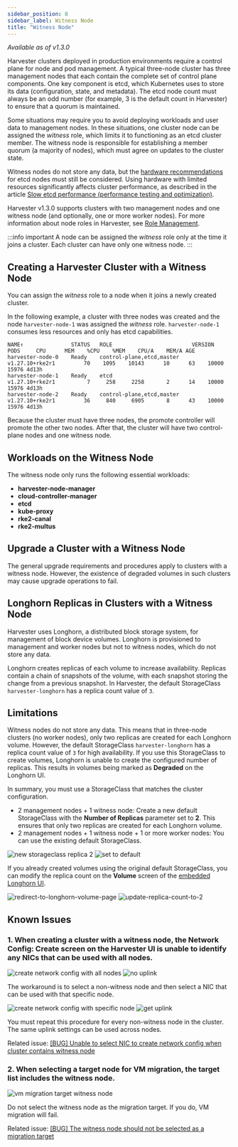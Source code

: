```yaml
---
sidebar_position: 8
sidebar_label: Witness Node
title: "Witness Node"
---
```


<head>
  <link rel="canonical" href="https://docs.harvesterhci.io/v1.4/advanced/witness"/>
</head>

_Available as of v1.3.0_

Harvester clusters deployed in production environments require a control plane for node and pod management. A typical three-node cluster has three management nodes that each contain the complete set of control plane components. One key component is etcd, which Kubernetes uses to store its data (configuration, state, and metadata). The etcd node count must always be an odd number (for example, 3 is the default count in Harvester) to ensure that a quorum is maintained.

Some situations may require you to avoid deploying workloads and user data to management nodes. In these situations, one cluster node can be assigned the *witness* role, which limits it to functioning as an etcd cluster member. The witness node is responsible for establishing a member quorum (a majority of nodes), which must agree on updates to the cluster state.

Witness nodes do not store any data, but the [hardware recommendations](https://etcd.io/docs/v3.3/op-guide/hardware/) for etcd nodes must still be considered. Using hardware with limited resources significantly affects cluster performance, as described in the article [Slow etcd performance (performance testing and optimization)](https://www.suse.com/support/kb/doc/?id=000020100). 

Harvester v1.3.0 supports clusters with two management nodes and one witness node (and optionally, one or more worker nodes). For more information about node roles in Harvester, see [Role Management](../host/host.md#role-management).


:::info important
A node can be assigned the *witness* role only at the time it joins a cluster. Each cluster can have only one witness node.
:::

## Creating a Harvester Cluster with a Witness Node

You can assign the *witness* role to a node when it joins a newly created cluster.

In the following example, a cluster with three nodes was created and the node `harvester-node-1` was assigned the *witness* role. `harvester-node-1` consumes less resources and only has etcd capabilities.

```
NAME↑               STATUS   ROLE                         VERSION               PODS     CPU      MEM    %CPU    %MEM    CPU/A    MEM/A AGE        
harvester-node-0    Ready    control-plane,etcd,master    v1.27.10+rke2r1         70    1095    10143      10      63    10000    15976 4d13h      
harvester-node-1    Ready    etcd                         v1.27.10+rke2r1          7     258     2258       2      14    10000    15976 4d13h      
harvester-node-2    Ready    control-plane,etcd,master    v1.27.10+rke2r1         36     840     6905       8      43    10000    15976 4d13h      
```

Because the cluster must have three nodes, the promote controller will promote the other two nodes. After that, the cluster will have two control-plane nodes and one witness node.

## Workloads on the Witness Node

The witness node only runs the following essential workloads:
- **harvester-node-manager**
- **cloud-controller-manager**
- **etcd**
- **kube-proxy**
- **rke2-canal**
- **rke2-multus**

## Upgrade a Cluster with a Witness Node

The general upgrade requirements and procedures apply to clusters with a witness node. However, the existence of degraded volumes in such clusters may cause upgrade operations to fail. 

## Longhorn Replicas in Clusters with a Witness Node

Harvester uses Longhorn, a distributed block storage system, for management of block device volumes. Longhorn is provisioned to management and worker nodes but not to witness nodes, which do not store any data.

Longhorn creates replicas of each volume to increase availability. Replicas contain a chain of snapshots of the volume, with each snapshot storing the change from a previous snapshot. In Harvester, the default StorageClass `harvester-longhorn` has a replica count value of `3`.

## Limitations

Witness nodes do not store any data. This means that in three-node clusters (no worker nodes), only two replicas are created for each Longhorn volume. However, the default StorageClass `harvester-longhorn` has a replica count value of `3` for high availability. If you use this StorageClass to create volumes, Longhorn is unable to create the configured number of replicas. This results in volumes being marked as **Degraded** on the Longhorn UI.

In summary, you must use a StorageClass that matches the cluster configuration.

- 2 management nodes + 1 witness node: Create a new default StorageClass with the **Number of Replicas** parameter set to **2**. This ensures that only two replicas are created for each Longhorn volume.
- 2 management nodes + 1 witness node + 1 or more worker nodes: You can use the existing default StorageClass.
  
![new storageclass replica 2](/img/v1.3/advanced/new-storageclass-rep-2.png)
![set to default](/img/v1.3/advanced/set-to-default-sc.png)

If you already created volumes using the original default StorageClass, you can modify the replica count on the **Volume** screen of the [embedded Longhorn UI](../troubleshooting/harvester/#access-embedded-rancher-and-longhorn-dashboards).

![redirect-to-longhorn-volume-page](/img/v1.3/advanced/redirect-to-longhorn-vol-page.png)
![update-replica-count-to-2](/img/v1.3/advanced/update-replica-2.png)

## Known Issues

### 1. When creating a cluster with a witness node, the **Network Config: Create** screen on the Harvester UI is unable to identify any NICs that can be used with all nodes.

  ![create network config with all nodes](/img/v1.3/advanced/create-policy-with-all-nodes.png)
  ![no uplink](/img/v1.3/advanced/no-uplink.png)

  The workaround is to select a non-witness node and then select a NIC that can be used with that specific node.

  ![create network config with specific node](/img/v1.3/advanced/create-policy-with-specific-node.png)
  ![get uplink](/img/v1.3/advanced/get-uplink.png)

You must repeat this procedure for every non-witness node in the cluster. The same uplink settings can be used across nodes.

  Related issue: [[BUG] Unable to select NIC to create network config when cluster contains witness node](https://github.com/harvester/harvester/issues/5325)

### 2. When selecting a target node for VM migration, the target list includes the witness node.

![vm migration target witness node](/img/v1.3/advanced/vm-migration-witness-node.png)

Do not select the witness node as the migration target. If you do, VM migration will fail.

  Related issue: [[BUG] The witness node should not be selected as a migration target](https://github.com/harvester/harvester/issues/5338)